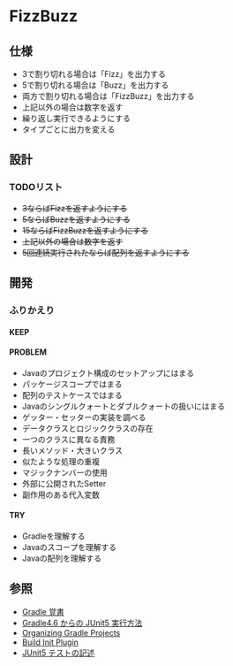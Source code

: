 # FizzBuzz

## 仕様
+ 3で割り切れる場合は「Fizz」を出力する
+ 5で割り切れる場合は「Buzz」を出力する
+ 両方で割り切れる場合は「FizzBuzz」を出力する
+ 上記以外の場合は数字を返す
+ 繰り返し実行できるようにする
+ タイプごとに出力を変える

## 設計
### TODOリスト
+ ~~3ならばFizzを返すようにする~~
+ ~~5ならばBuzzを返すようにする~~
+ ~~15ならばFizzBuzzを返すようにする~~
+ ~~上記以外の場合は数字を返す~~
+ ~~5回連続実行されたならば配列を返すようにする~~

## 開発
### ふりかえり
#### KEEP
#### PROBLEM
+ Javaのプロジェクト構成のセットアップにはまる
+ パッケージスコープではまる
+ 配列のテストケースではまる
+ Javaのシングルクォートとダブルクォートの扱いにはまる
+ ゲッター・セッターの実装を調べる
+ データクラスとロジッククラスの存在
+ 一つのクラスに異なる責務
+ 長いメソッド・大きいクラス
+ 似たような処理の重複
+ マジックナンバーの使用
+ 外部に公開されたSetter
+ 副作用のある代入変数


#### TRY
+ Gradleを理解する
+ Javaのスコープを理解する
+ Javaの配列を理解する

## 参照
+ [Gradle 覚書](https://qiita.com/summer/items/ba5393e703f3d5a74e8a)
+ [Gradle4.6 からの JUnit5 実行方法](https://mike-neck.hatenadiary.com/entry/2018/03/02/073000)
+ [Organizing Gradle Projects](https://docs.gradle.org/current/userguide/organizing_gradle_projects.html)
+ [Build Init Plugin](https://docs.gradle.org/current/userguide/build_init_plugin.html)
+ [JUnit5 テストの記述](http://www.ne.jp/asahi/hishidama/home/tech/java/junit/5/assertion.html)